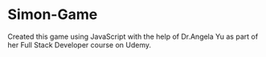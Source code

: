 # Simon-Game

Created this game using JavaScript with the help of Dr.Angela Yu as part of her Full Stack Developer course on Udemy.
